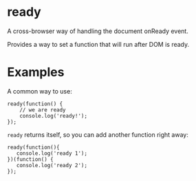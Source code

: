 ready
=========

A cross-browser way of handling the document onReady event.

Provides a way to set a function that will run after DOM is ready.

# Examples

A common way to use:

```
ready(function() {
	// we are ready
	console.log('ready!');
});
```

`ready` returns itself, so you can add another function right away:

```
ready(function(){
   console.log('ready 1');     
})(function() {
   console.log('ready 2'); 
});
```